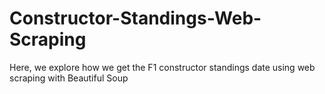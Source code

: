 # Constructor-Standings-Web-Scraping
Here, we explore how we get the F1 constructor standings date using web scraping with Beautiful Soup
